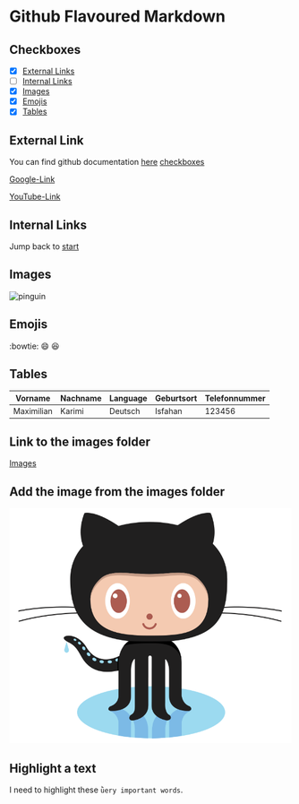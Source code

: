 # Github Flavoured Markdown

## Checkboxes

- [x] [External Links](#external-links)
- [ ] [Internal Links](#internal-links)
- [x] [Images](#images)
- [x] [Emojis](#emojis)
- [x] [Tables](#tables)

## External Link

You can find github documentation [here](github.io)
[checkboxes](#checkboxes)

[Google-Link](https://www.google.de)

[YouTube-Link](https://www.Youtube.com)

## Internal Links

Jump back to [start](#github-flavoured-markdown)

## Images

![pinguin](https://upload.wikimedia.org/wikipedia/commons/a/a1/Falkland_Islands_Penguins_36.jpg)

## Emojis

:bowtie:
:smile:
:laughing:

## Tables

| Vorname    | Nachname | Language | Geburtsort | Telefonnummer |
| ---------- | -------- | -------- | ---------- | ------------- |
| Maximilian | Karimi   | Deutsch  | Isfahan    | 123456        |

## Link to the images folder

[Images](/Images/)

## Add the image from the images folder

![Logo](/Images/image.png)

## Highlight a text
I need to highlight these `ǜery important words`.
